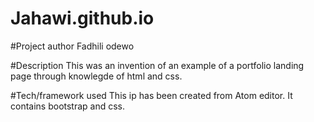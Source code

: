 # Jahawi.github.io

#Project author
Fadhili odewo

#Description
This was an invention of an example of a portfolio landing page through knowlegde of html and css.

#Tech/framework used
This ip has been created from Atom editor.
It contains bootstrap and css.



